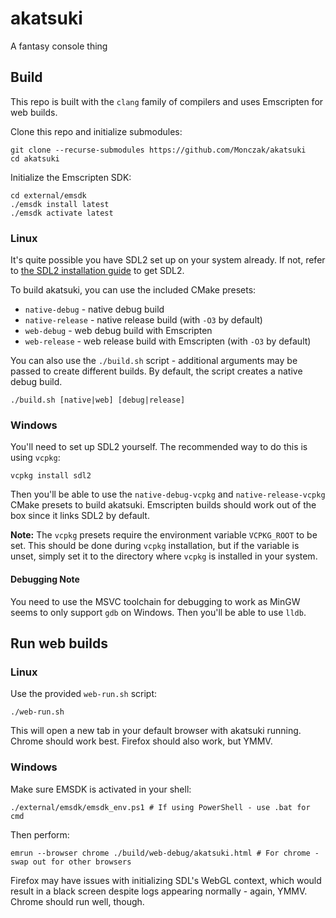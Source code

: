 ﻿# akatsuki

A fantasy console thing

## Build

This repo is built with the `clang` family of compilers and uses Emscripten for web builds.

Clone this repo and initialize submodules:
```shell
git clone --recurse-submodules https://github.com/Monczak/akatsuki
cd akatsuki
```

Initialize the Emscripten SDK:
```shell
cd external/emsdk
./emsdk install latest
./emsdk activate latest
```

### Linux
It's quite possible you have SDL2 set up on your system already. 
If not, refer to [the SDL2 installation guide](https://wiki.libsdl.org/SDL2/Installation#linuxunix) to get SDL2.

To build akatsuki, you can use the included CMake presets:
- `native-debug` - native debug build
- `native-release` - native release build (with `-O3` by default)
- `web-debug` - web debug build with Emscripten
- `web-release` - web release build with Emscripten (with `-O3` by default)

You can also use the `./build.sh` script - additional arguments may be passed to create different builds. By default, the script creates a native debug build.
```shell
./build.sh [native|web] [debug|release]
```

### Windows
You'll need to set up SDL2 yourself. The recommended way to do this is using `vcpkg`:
```shell
vcpkg install sdl2
```
Then you'll be able to use the `native-debug-vcpkg` and `native-release-vcpkg` CMake presets to build akatsuki. 
Emscripten builds should work out of the box since it links SDL2 by default.

**Note:** The `vcpkg` presets require the environment variable `VCPKG_ROOT` to be set. This should be done during `vcpkg` installation, but if the variable is unset, simply set it to the directory where `vcpkg` is installed in your system.

#### Debugging Note
You need to use the MSVC toolchain for debugging to work as MinGW seems to only support `gdb` on Windows. Then you'll be able to use `lldb`.

## Run web builds

### Linux
Use the provided `web-run.sh` script:
```shell
./web-run.sh
```
This will open a new tab in your default browser with akatsuki running. Chrome should work best. Firefox should also work, but YMMV.

### Windows
Make sure EMSDK is activated in your shell:
```shell
./external/emsdk/emsdk_env.ps1 # If using PowerShell - use .bat for cmd
```
Then perform:
```shell
emrun --browser chrome ./build/web-debug/akatsuki.html # For chrome - swap out for other browsers
```
Firefox may have issues with initializing SDL's WebGL context, which would result in a black screen despite logs appearing normally - again, YMMV. Chrome should run well, though.
